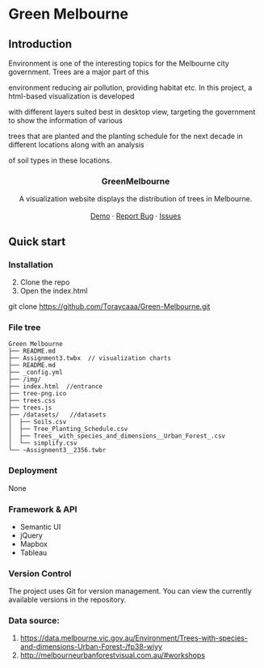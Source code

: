 # Green Melbourne

## Introduction

Environment is one of the interesting topics for the Melbourne city government. Trees are a major part of this 

environment reducing air pollution, providing habitat etc. In this project, a html-based visualization is developed 

with different layers suited best in desktop view, targeting the government to show the information of various 

trees that are planted and the planting schedule for the next decade in different locations along with an analysis 

of soil types in these locations. 

  <h3 align="center">GreenMelbourne</h3>
  <p align="center">
    A visualization website displays the distribution of trees in Melbourne.
    <br />
    <br />
    <a href="https://toraycaaa.github.io/Green-Melbourne/">Demo</a>
    ·
    <a href="https://github.com/Toraycaaa/Green-Melbourne/issues">Report Bug</a>
    ·
    <a href="https://github.com/Toraycaaa/Green-Melbourne/issues">Issues</a>
  </p>

## Quick start

### **Installation**

2. Clone the repo
2. Open the index.html

git clone https://github.com/Toraycaaa/Green-Melbourne.git

### File tree

```
Green Melbourne 
├── README.md
├── Assignment3.twbx  // visualization charts
├── README.md
├── _config.yml
├── /img/
├── index.html  //entrance
├── tree-png.ico
├── trees.css
├── trees.js
├── /datasets/   //datasets
│  ├── Soils.csv
│  ├── Tree_Planting_Schedule.csv
│  ├── Trees__with_species_and_dimensions__Urban_Forest_.csv
│  └── simplify.csv
└── ~Assignment3__2356.twbr

```

### Deployment

None

### Framework & API

- Semantic UI
- jQuery
- Mapbox
- Tableau

### Version Control

The project uses Git for version management. You can view the currently available versions in the repository. 

### Data source: 

1. https://data.melbourne.vic.gov.au/Environment/Trees-with-species-and-dimensions-Urban-Forest-/fp38-wiyy
2. http://melbourneurbanforestvisual.com.au/#workshops
